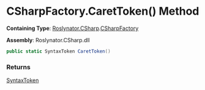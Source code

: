 # CSharpFactory\.CaretToken\(\) Method

**Containing Type**: [Roslynator.CSharp](../../README.md)\.[CSharpFactory](../README.md)

**Assembly**: Roslynator\.CSharp\.dll

```csharp
public static SyntaxToken CaretToken()
```

### Returns

[SyntaxToken](https://docs.microsoft.com/en-us/dotnet/api/microsoft.codeanalysis.syntaxtoken)

